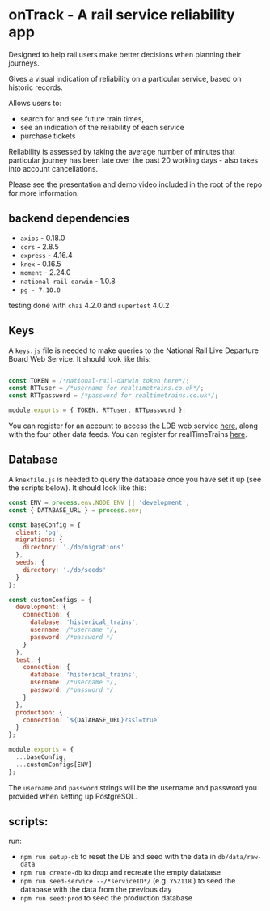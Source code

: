 # onTrack - A rail service reliability app

Designed to help rail users make better decisions when planning their journeys.

Gives a visual indication of reliability on a particular service, based on historic records. 

Allows users to:
 - search for and see future train times,
 - see an indication of the reliability of each service
 - purchase tickets

Reliability is assessed by taking the average number of minutes that particular journey has been late over the past 20 working days - also takes into account cancellations. 

Please see the presentation and demo video included in the root of the repo for more information.

## backend dependencies

- `axios` - 0.18.0
- `cors` - 2.8.5
- `express` - 4.16.4
- `knex` - 0.16.5
- `moment` - 2.24.0
- `national-rail-darwin` - 1.0.8
- `pg - 7.10.0`

testing done with `chai` 4.2.0 and `supertest` 4.0.2

## Keys

A `keys.js` file is needed to make queries to the National Rail Live Departure Board Web Service. It should look like this:

```javascript

const TOKEN = /*national-rail-darwin token here*/;
const RTTuser = /*username for realtimetrains.co.uk*/;
const RTTpassword = /*password for realtimetrains.co.uk*/;

module.exports = { TOKEN, RTTuser, RTTpassword };
```

You can register for an account to access the LDB web service [here](https://www.nationalrail.co.uk/100296.aspx), along with the four other data feeds. You can register for realTimeTrains [here](http://www.realtimetrains.co.uk/about/developer).

## Database

A `knexfile.js` is needed to query the database once you have set it up (see the scripts below). It should look like this:

```javascript
const ENV = process.env.NODE_ENV || 'development';
const { DATABASE_URL } = process.env;

const baseConfig = {
  client: 'pg',
  migrations: {
    directory: './db/migrations'
  },
  seeds: {
    directory: './db/seeds'
  }
};

const customConfigs = {
  development: {
    connection: {
      database: 'historical_trains',
      username: /*username */,
      password: /*password */
    }
  },
  test: {
    connection: {
      database: 'historical_trains',
      username: /*username */,
      password: /*password */
    }
  },
  production: {
    connection: `${DATABASE_URL}?ssl=true`
  }
};

module.exports = {
  ...baseConfig,
  ...customConfigs[ENV]
};

```

The `username` and `password` strings will be the username and password you provided when setting up PostgreSQL.

## scripts:

run:
- ```npm run setup-db``` to reset the DB and seed with the data in ```db/data/raw-data```
- ```npm run create-db``` to drop and recreate the empty database
- ```npm run seed-service --/*serviceID*/``` (e.g. `Y52118` ) to seed the database with the data from the previous day
- ```npm run seed:prod``` to seed the production database
